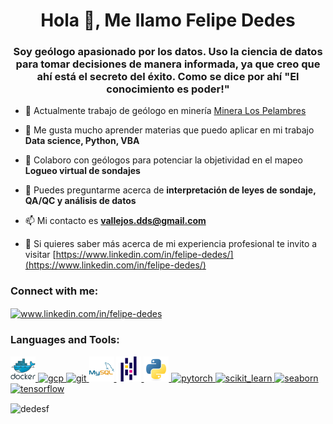 <h1 align="center">Hola 👋, Me llamo Felipe Dedes</h1>
<h3 align="center">Soy geólogo apasionado por los datos. Uso la ciencia de datos para tomar decisiones de manera informada, ya que creo que ahí está el secreto del éxito. Como se dice por ahí "El conocimiento es poder!"</h3>

- 🔭 Actualmente trabajo de geólogo en minería [Minera Los Pelambres](https://web.pelambres.cl/)

- 🌱 Me gusta mucho aprender materias que puedo aplicar en mi trabajo **Data science, Python, VBA**

- 👯 Colaboro con geólogos para potenciar la objetividad en el mapeo **Logueo virtual de sondajes**

- 💬 Puedes preguntarme acerca de **interpretación de leyes de sondaje, QA/QC y análisis de datos**

- 📫 Mi contacto es **vallejos.dds@gmail.com**

- 📄 Si quieres saber más acerca de mi experiencia profesional te invito a visitar [https://www.linkedin.com/in/felipe-dedes/](https://www.linkedin.com/in/felipe-dedes/)

<h3 align="left">Connect with me:</h3>
<p align="left">
<a href="https://linkedin.com/in/www.linkedin.com/in/felipe-dedes" target="blank"><img align="center" src="https://raw.githubusercontent.com/rahuldkjain/github-profile-readme-generator/master/src/images/icons/Social/linked-in-alt.svg" alt="www.linkedin.com/in/felipe-dedes" height="30" width="40" /></a>
</p>

<h3 align="left">Languages and Tools:</h3>
<p align="left"> <a href="https://www.docker.com/" target="_blank" rel="noreferrer"> <img src="https://raw.githubusercontent.com/devicons/devicon/master/icons/docker/docker-original-wordmark.svg" alt="docker" width="40" height="40"/> </a> <a href="https://cloud.google.com" target="_blank" rel="noreferrer"> <img src="https://www.vectorlogo.zone/logos/google_cloud/google_cloud-icon.svg" alt="gcp" width="40" height="40"/> </a> <a href="https://git-scm.com/" target="_blank" rel="noreferrer"> <img src="https://www.vectorlogo.zone/logos/git-scm/git-scm-icon.svg" alt="git" width="40" height="40"/> </a> <a href="https://www.mysql.com/" target="_blank" rel="noreferrer"> <img src="https://raw.githubusercontent.com/devicons/devicon/master/icons/mysql/mysql-original-wordmark.svg" alt="mysql" width="40" height="40"/> </a> <a href="https://pandas.pydata.org/" target="_blank" rel="noreferrer"> <img src="https://raw.githubusercontent.com/devicons/devicon/2ae2a900d2f041da66e950e4d48052658d850630/icons/pandas/pandas-original.svg" alt="pandas" width="40" height="40"/> </a> <a href="https://www.python.org" target="_blank" rel="noreferrer"> <img src="https://raw.githubusercontent.com/devicons/devicon/master/icons/python/python-original.svg" alt="python" width="40" height="40"/> </a> <a href="https://pytorch.org/" target="_blank" rel="noreferrer"> <img src="https://www.vectorlogo.zone/logos/pytorch/pytorch-icon.svg" alt="pytorch" width="40" height="40"/> </a> <a href="https://scikit-learn.org/" target="_blank" rel="noreferrer"> <img src="https://upload.wikimedia.org/wikipedia/commons/0/05/Scikit_learn_logo_small.svg" alt="scikit_learn" width="40" height="40"/> </a> <a href="https://seaborn.pydata.org/" target="_blank" rel="noreferrer"> <img src="https://seaborn.pydata.org/_images/logo-mark-lightbg.svg" alt="seaborn" width="40" height="40"/> </a> <a href="https://www.tensorflow.org" target="_blank" rel="noreferrer"> <img src="https://www.vectorlogo.zone/logos/tensorflow/tensorflow-icon.svg" alt="tensorflow" width="40" height="40"/> </a> </p>

<p><img align="center" src="https://github-readme-stats.vercel.app/api/top-langs?username=dedesf&show_icons=true&locale=en&layout=compact" alt="dedesf" /></p>
